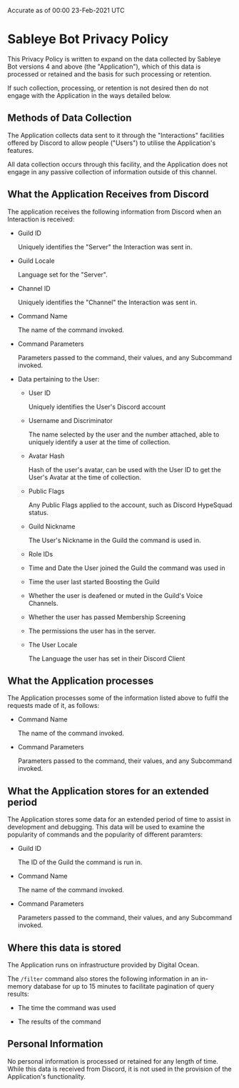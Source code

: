 Accurate as of 00:00 23-Feb-2021 UTC

# Sableye Bot Privacy Policy

This Privacy Policy is written to expand on the data collected by Sableye Bot
versions 4 and above (the "Application"), which of this data is processed or
retained and the basis for such processing or retention.

If such collection, processing, or retention is not desired then do not engage
with the Application in the ways detailed below.

## Methods of Data Collection

The Application collects data sent to it through the "Interactions" facilities
offered by Discord to allow people ("Users") to utilise the Application's
features.

All data collection occurs through this facility, and the Application does not
engage in any passive collection of information outside of this channel.

## What the Application Receives from Discord

The application receives the following information from Discord when an
Interaction is received:

  - Guild ID

    Uniquely identifies the "Server" the Interaction was sent in.

  - Guild Locale

    Language set for the "Server".

  - Channel ID

    Uniquely identifies the "Channel" the Interaction was sent in.

  - Command Name

    The name of the command invoked.

  - Command Parameters

    Parameters passed to the command, their values, and any Subcommand invoked.

  - Data pertaining to the User:

      - User ID

        Uniquely identifies the User's Discord account

      - Username and Discriminator

        The name selected by the user and the number attached, able to
        uniquely identify a user at the time of collection.

      - Avatar Hash

        Hash of the user's avatar, can be used with the User ID to get the
        User's Avatar at the time of collection.

      - Public Flags

        Any Public Flags applied to the account, such as Discord HypeSquad
        status.

      - Guild Nickname

        The User's Nickname in the Guild the command is used in.

      - Role IDs

      - Time and Date the User joined the Guild the command was used in

      - Time the user last started Boosting the Guild

      - Whether the user is deafened or muted in the Guild's Voice Channels.

      - Whether the user has passed Membership Screening

      - The permissions the user has in the server.

      - The User Locale

        The Language the user has set in their Discord Client

## What the Application processes

The Application processes some of the information listed above to fulfil the
requests made of it, as follows:

  - Command Name

    The name of the command invoked.

  - Command Parameters

    Parameters passed to the command, their values, and any Subcommand invoked.

## What the Application stores for an extended period

The Application stores some data for an extended period of time to assist in
development and debugging.  This data will be used to examine the popularity
of commands and the popularity of different paramters:

  - Guild ID

    The ID of the Guild the command is run in.

  - Command Name

    The name of the command invoked.

  - Command Parameters

    Parameters passed to the command, their values, and any Subcommand invoked.

## Where this data is stored

The Application runs on infrastructure provided by Digital Ocean.

The `/filter` command also stores the following information in an in-memory
database for up to 15 minutes to facilitate pagination of query results:

  - The time the command was used

  - The results of the command

## Personal Information

No personal information is processed or retained for any length of time.  While
this data is received from Discord, it is not used in the provision of the
Application's functionality.

[PRIVACY-v3]: /PRIVACY-v3/

